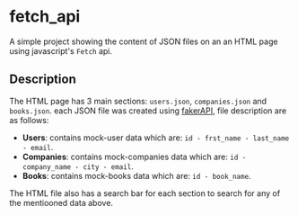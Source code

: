 # fetch_api
A simple project showing the content of JSON files on an an HTML page using javascript's `Fetch` api.


## Description 
The HTML page has 3 main sections: `users.json`, `companies.json` and `books.json`. each JSON file was created using [fakerAPI](https://fakerapi.it/en), file description are as follows:

* **Users**: contains mock-user data which are: `id - frst_name - last_name - email`.
* **Companies**: contains mock-companies data which are: `id - company_name - city - email`.
* **Books**: contains mock-books data which are: `id - book_name`.

The HTML file also has a search bar for each section to search for any of the mentiooned data above.
